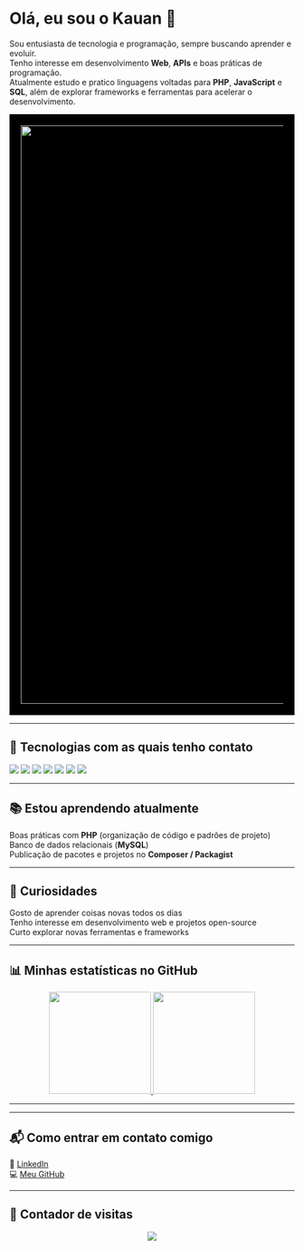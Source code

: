 
# Olá, eu sou o Kauan 👋  

Sou entusiasta de tecnologia e programação, sempre buscando aprender e evoluir.  
Tenho interesse em desenvolvimento **Web**, **APIs** e boas práticas de programação.  
Atualmente estudo e pratico linguagens voltadas para **PHP**, **JavaScript** e **SQL**, além de explorar frameworks e ferramentas para acelerar o desenvolvimento.

<div style="background-color:#000000; padding:20px; text-align:center;">
  <img src="https://mittechreview.com.br/wp-content/uploads/2024/08/mit_trbr_artigo_banner1140x400_20240816.png" alt="Banner" width="1020"/>
</div>

---

## 🚀 Tecnologias com as quais tenho contato  

<div>
  <img src="https://img.shields.io/badge/PHP-777BB4?style=for-the-badge&logo=php&logoColor=white"/>
  <img src="https://img.shields.io/badge/JavaScript-F7DF1E?style=for-the-badge&logo=javascript&logoColor=black"/>
  <img src="https://img.shields.io/badge/HTML5-E34F26?style=for-the-badge&logo=html5&logoColor=white"/>
  <img src="https://img.shields.io/badge/CSS3-1572B6?style=for-the-badge&logo=css3&logoColor=white"/>
  <img src="https://img.shields.io/badge/MySQL-4479A1?style=for-the-badge&logo=mysql&logoColor=white"/>
  <img src="https://img.shields.io/badge/Git-F05032?style=for-the-badge&logo=git&logoColor=white"/>
  <img src="https://img.shields.io/badge/GitHub-181717?style=for-the-badge&logo=github&logoColor=white"/>
</div>

---

## 📚 Estou aprendendo atualmente  
Boas práticas com **PHP** (organização de código e padrões de projeto)  
Banco de dados relacionais (**MySQL**)  
Publicação de pacotes e projetos no **Composer / Packagist**  

---

## 🎯 Curiosidades  
Gosto de aprender coisas novas todos os dias  
Tenho interesse em desenvolvimento web e projetos open-source  
Curto explorar novas ferramentas e frameworks  

---

## 📊 Minhas estatísticas no GitHub  

<div align="center">
  <a href="https://github.com/Kaduhxl7">
    <img height="180em" src="https://github-readme-stats.vercel.app/api?username=Kaduhxl7&show_icons=true&theme=radical&include_all_commits=true&count_private=true"/>
    <img height="180em" src="https://github-readme-stats.vercel.app/api/top-langs/?username=Kaduhxl7&layout=compact&langs_count=7&theme=radical"/>
  </a>
</div>

---



---

## 📬 Como entrar em contato comigo  
💼 [LinkedIn](https://www.linkedin.com/in/kauan-a-82ab0a381)  
💻 [Meu GitHub](https://github.com/Kaduhxl7)  

---

## 👀 Contador de visitas  
<p align="center">
  <img src="https://komarev.com/ghpvc/?username=Kaduhxl7&color=blue&style=flat-square&label=Visitas"/>
</p>
